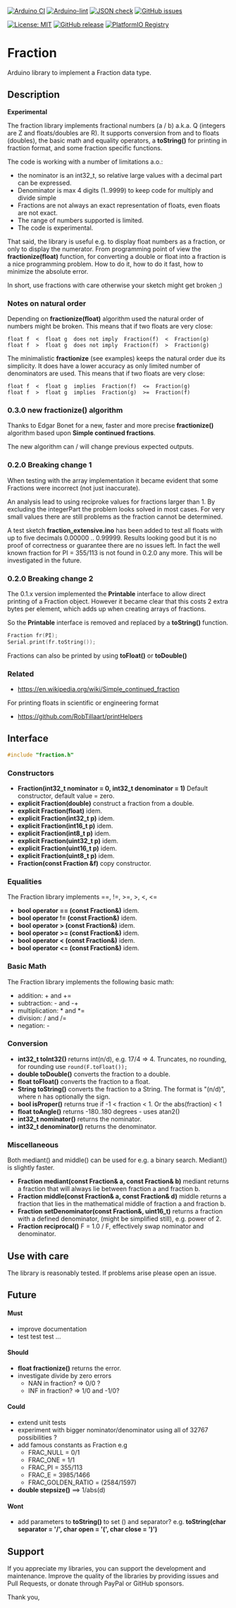 
[![Arduino CI](https://github.com/RobTillaart/Fraction/workflows/Arduino%20CI/badge.svg)](https://github.com/marketplace/actions/arduino_ci)
[![Arduino-lint](https://github.com/RobTillaart/Fraction/actions/workflows/arduino-lint.yml/badge.svg)](https://github.com/RobTillaart/Fraction/actions/workflows/arduino-lint.yml)
[![JSON check](https://github.com/RobTillaart/Fraction/actions/workflows/jsoncheck.yml/badge.svg)](https://github.com/RobTillaart/Fraction/actions/workflows/jsoncheck.yml)
[![GitHub issues](https://img.shields.io/github/issues/RobTillaart/Fraction.svg)](https://github.com/RobTillaart/Fraction/issues)

[![License: MIT](https://img.shields.io/badge/license-MIT-green.svg)](https://github.com/RobTillaart/Fraction/blob/master/LICENSE)
[![GitHub release](https://img.shields.io/github/release/RobTillaart/Fraction.svg?maxAge=3600)](https://github.com/RobTillaart/Fraction/releases)
[![PlatformIO Registry](https://badges.registry.platformio.org/packages/robtillaart/library/Fraction.svg)](https://registry.platformio.org/libraries/robtillaart/Fraction)


# Fraction

Arduino library to implement a Fraction data type.


## Description

**Experimental**

The fraction library implements fractional numbers (a / b) a.k.a. Q
(integers are Z and floats/doubles are R). 
It supports conversion from and to floats (doubles), the basic math
and equality operators, a **toString()** for printing in fraction format,
and some fraction specific functions.

The code is working with a number of limitations a.o.:
- the nominator is an int32_t, so relative large values with a decimal part can be expressed.
- Denominator is max 4 digits (1..9999) to keep code for multiply and divide simple
- Fractions are not always an exact representation of floats, even floats are not exact.
- The range of numbers supported is limited.
- The code is experimental.

That said, the library is useful e.g. to display float numbers as a fraction,
or only to display the numerator.
From programming point of view the **fractionize(float)** function, for 
converting a double or float into a fraction is a nice programming problem.
How to do it, how to do it fast, how to minimize the absolute error.

In short, use fractions with care otherwise your sketch might get broken ;)


### Notes on natural order

Depending on **fractionize(float)** algorithm used the natural order of numbers
might be broken. 
This means that if two floats are very close:
```
float f  <  float g  does not imply  Fraction(f)  <  Fraction(g)
float f  >  float g  does not imply  Fraction(f)  >  Fraction(g)
```

The minimalistic **fractionize** (see examples) keeps the natural order due its simplicity.
It does have a lower accuracy as only limited number of denominators are used.
This means that if two floats are very close:
```
float f  <  float g  implies  Fraction(f)  <=  Fraction(g)
float f  >  float g  implies  Fraction(g)  >=  Fraction(f)
```


### 0.3.0 new fractionize() algorithm

Thanks to Edgar Bonet for a new, faster and more precise **fractionize()** algorithm
based upon **Simple continued fractions**.

The new algorithm can / will change previous expected outputs.


### 0.2.0 Breaking change 1

When testing with the array implementation it became evident that some
Fractions were incorrect (not just inaccurate). 

An analysis lead to using reciproke values for fractions larger than 1.
By excluding the integerPart the problem looks solved in most cases. 
For very small values there are still problems as the fraction cannot be determined. 

A test sketch **fraction_extensive.ino** has been added to test all floats 
with up to five decimals 0.00000 .. 0.99999.
Results looking good but it is no proof of correctness or guarantee there 
are no issues left. In fact the well known fraction for PI = 355/113 is not 
found in 0.2.0 any more. This will be investigated in the future.


### 0.2.0 Breaking change 2

The 0.1.x version implemented the **Printable** interface to allow direct 
printing of a Fraction object.
However it became clear that this costs 2 extra bytes per element, which adds up
when creating arrays of fractions.

So the **Printable** interface is removed and replaced by a **toString()** function.

```cpp
Fraction fr(PI);
Serial.print(fr.toString());
```

Fractions can also be printed by using **toFloat()** or **toDouble()**


### Related

- https://en.wikipedia.org/wiki/Simple_continued_fraction

For printing floats in scientific or engineering format

- https://github.com/RobTillaart/printHelpers


## Interface

```cpp
#include "fraction.h"
```

### Constructors

- **Fraction(int32_t nominator = 0, int32_t denominator = 1)** Default constructor, default value = zero.
- **explicit Fraction(double)** construct a fraction from a double.
- **explicit Fraction(float)** idem.
- **explicit Fraction(int32_t p)** idem.
- **explicit Fraction(int16_t p)** idem.
- **explicit Fraction(int8_t p)** idem.
- **explicit Fraction(uint32_t p)** idem.
- **explicit Fraction(uint16_t p)** idem.
- **explicit Fraction(uint8_t p)** idem.
- **Fraction(const Fraction &f)** copy constructor.

### Equalities

The Fraction library implements ==, !=, >=, >, <, <=

 - **bool operator == (const Fraction&)** idem.
 - **bool operator != (const Fraction&)** idem.
 - **bool operator >  (const Fraction&)** idem.
 - **bool operator >= (const Fraction&)** idem.
 - **bool operator <  (const Fraction&)** idem.
 - **bool operator <= (const Fraction&)** idem.

### Basic Math

The Fraction library implements the following basic math:
- addition: + and += 
- subtraction: - and -+
- multiplication: \* and \*=
- division: / and /=
- negation: -

### Conversion

- **int32_t toInt32()** returns int(n/d), e.g. 17/4 => 4.
Truncates, no rounding, for rounding use ```round(F.toFloat());```
- **double toDouble()** converts the fraction to a double.
- **float toFloat()** converts the fraction to a float.
- **String toString()** converts the fraction to a String.
The format is "(n/d)", where n has optionally the sign.
- **bool isProper()** returns true if -1 < fraction < 1. Or the abs(fraction) < 1
- **float toAngle()** returns -180..180 degrees - uses atan2()
- **int32_t nominator()** returns the nominator.
- **int32_t denominator()** returns the denominator.

### Miscellaneous

Both mediant() and middle() can be used for e.g. a binary search.
Mediant() is slightly faster.

- **Fraction mediant(const Fraction& a, const Fraction& b)** mediant returns a fraction
that will always lie between fraction a and fraction b.
- **Fraction middle(const Fraction& a, const Fraction& d)** middle returns a fraction 
that lies in the mathematical middle of fraction a and fraction b.
- **Fraction setDenominator(const Fraction&, uint16_t)** returns a fraction with a 
defined denominator, (might be simplified still), e.g. power of 2.
- **Fraction reciprocal()** F = 1.0 / F, effectively swap nominator and denominator. 

## Use with care

The library is reasonably tested. If problems arise please open an issue.


## Future

#### Must

- improve documentation
- test test test ...

#### Should

- **float fractionize()** returns the error.
- investigate divide by zero errors
  - NAN in fraction?  =>  0/0 ?
  - INF in fraction?  =>  1/0 and -1/0?

#### Could

- extend unit tests
- experiment with bigger nominator/denominator using all of 32767 possibilities ?
- add famous constants as Fraction e.g 
  - FRAC_NULL = 0/1
  - FRAC_ONE  = 1/1
  - FRAC_PI   = 355/113
  - FRAC_E    = 3985/1466
  - FRAC_GOLDEN_RATIO = (2584/1597)
- **double stepsize()** ==> 1/abs(d)

#### Wont

- add parameters to **toString()** to set () and separator?
  e.g. **toString(char separator = '/', char open = '(', char close = ')')** 


## Support

If you appreciate my libraries, you can support the development and maintenance.
Improve the quality of the libraries by providing issues and Pull Requests, or
donate through PayPal or GitHub sponsors.

Thank you,

